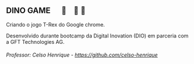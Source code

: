 ## DINO GAME ​ ​ ​ ​ ​ :cactus: ​ ​  ​ :cactus:      :cactus:

Criando o jogo T-Rex do Google chrome.

Desenvolvido durante bootcamp da Digital Inovation (DIO) em parceria com a GFT Technologies AG.

###### Professor: Celso Henrique - https://github.com/celso-henrique





